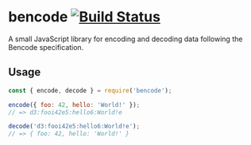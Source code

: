 # bencode [![Build Status](https://travis-ci.com/Lapixx/bencode.svg?token=vxmw15dfW4TqsU8zCCkf&branch=master)](https://travis-ci.com/Lapixx/bencode)
A small JavaScript library for encoding and decoding data following the Bencode specification.

## Usage

```js
const { encode, decode } = require('bencode');

encode({ foo: 42, hello: 'World!' });
// => d3:fooi42e5:hello6:World!e

decode('d3:fooi42e5:hello6:World!e');
// => { foo: 42, hello: 'World!' }
```
